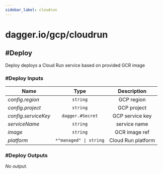 ```yaml
---
sidebar_label: cloudrun
---
```


# dagger.io/gcp/cloudrun

## #Deploy

Deploy deploys a Cloud Run service based on provided GCR image

### #Deploy Inputs

| Name                  | Type                      | Description          |
| -------------         |:-------------:            |:-------------:       |
|*config.region*        | `string`                  |GCP region            |
|*config.project*       | `string`                  |GCP project           |
|*config.serviceKey*    | `dagger.#Secret`          |GCP service key       |
|*serviceName*          | `string`                  |service name          |
|*image*                | `string`                  |GCR image ref         |
|*platform*             | `*"managed" \| string`    |Cloud Run platform    |

### #Deploy Outputs

_No output._
